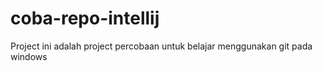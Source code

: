 # coba-repo-intellij

Project ini adalah project percobaan untuk belajar menggunakan git pada windows